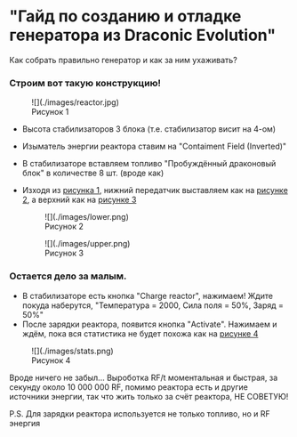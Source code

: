 # "Гайд по созданию и отладке генератора из Draconic Evolution"

Как собрать правильно генератор и как за ним ухаживать?

### Строим вот такую конструкцию!

<figure markdown="span">  
![](./images/reactor.jpg)
<figcaption><a id="reactor">Рисунок 1</a></figcaption>
</figure>

- Высота стабилизаторов 3 блока (т.е. стабилизатор висит на 4-ом)
- Изыматель энергии реактора ставим на "Contaiment Field (Inverted)"
- В стабилизаторе вставляем топливо "Пробуждённый драконовый блок" в количестве 8 шт. (вроде как)
- Изходя из [рисунка 1](#reactor), нижний передатчик выставляем как на [рисунке 2](#lower_controller), а верхний как на [рисунке 3](#upper_controller)


    <figure markdown="span">
    ![](./images/lower.png)
    <figcaption><a id="lower_controller">Рисунок 2</a></figcaption>
    </figure>


    <figure markdown="span">
    ![](./images/upper.png)
    <figcaption><a id="upper_controller">Рисунок 3</a></figcaption>
    </figure>

### Остается дело за малым.
- В стабилизаторе есть кнопка "Charge reactor", нажимаем! Ждите покуда наберутся, "Температура = 2000, Сила поля = 50%, Заряд = 50%" 
- После зарядки реактора, появится кнопка "Activate". Нажимаем и ждём, пока вся статистика не будет похожа как на [рисунке 4](#statistics)

<figure markdown="span">
![](./images/stats.png)
<figcaption><a id="statistics">Рисунок 4</a></figcaption>
</figure>

Вроде ничего не забыл... Выроботка RF/t моментальная и быстрая, за секунду около 10 000 000 RF, помимо реактора есть и другие источники энергии, так что жить только за счёт реактора, НЕ СОВЕТУЮ!

P.S. Для зарядки реактора используется не только топливо, но и RF энергия

